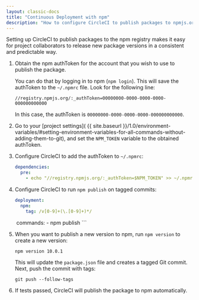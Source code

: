 ```yaml
---
layout: classic-docs
title: "Continuous Deployment with npm"
description: "How to configure CircleCI to publish packages to npmjs.org automatically."
---
```


Setting up CircleCI to publish packages to the npm registry makes it easy for project collaborators to release new package versions in a consistent and predictable way.

1.  Obtain the npm authToken for the account that you wish to use to publish the package.

    You can do that by logging in to npm (`npm login`). This will save the
    authToken to the `~/.npmrc` file. Look for the following line:

    ```
    //registry.npmjs.org/:_authToken=00000000-0000-0000-0000-000000000000
    ```

    In this case, the authToken is `00000000-0000-0000-0000-000000000000`.

2.  Go to your [project settings]( {{ site.baseurl }}/1.0/environment-variables/#setting-environment-variables-for-all-commands-without-adding-them-to-git), and set the `NPM_TOKEN` variable to the
    obtained authToken.

3.  Configure CircleCI to add the authToken to `~/.npmrc`:

    ```yaml
    dependencies:
      pre:
        - echo "//registry.npmjs.org/:_authToken=$NPM_TOKEN" >> ~/.npmrc
    ```

4.  Configure CircleCI to run `npm publish` on tagged commits:

    ```yaml
    deployment:
      npm:
        tag: /v[0-9]+(\.[0-9]+)*/
        commands:
          - npm publish
    ```

5.  When you want to publish a new version to npm, run `npm version` to create a new version:

    ```
    npm version 10.0.1
    ```

    This will update the `package.json` file and creates a tagged Git commit.
    Next, push the commit with tags:

    ```
    git push --follow-tags
    ``` 
6.  If tests passed, CircleCI will publish the package to npm automatically.
